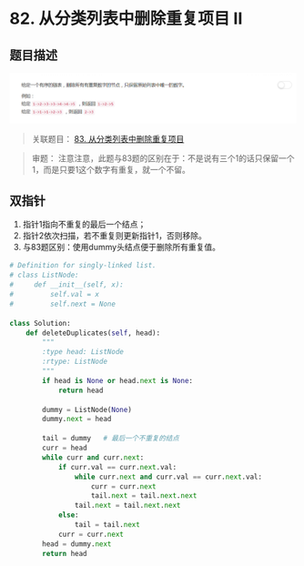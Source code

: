 # 82. 从分类列表中删除重复项目 II

## 题目描述
![problem](images/82.png)

>关联题目： [83. 从分类列表中删除重复项目](https://github.com/Rosevil1874/LeetCode/tree/master/Python-Solution/83_Remove-Duplicates-from-Sorted-List)

>审题：
注意注意，此题与83题的区别在于：不是说有三个1的话只保留一个1，而是只要1这个数字有重复，就一个不留。

## 双指针
1. 指针1指向不重复的最后一个结点；
2. 指针2依次扫描，若不重复则更新指针1，否则移除。
3. 与83题区别：使用dummy头结点便于删除所有重复值。
```python
# Definition for singly-linked list.
# class ListNode:
#     def __init__(self, x):
#         self.val = x
#         self.next = None

class Solution:
    def deleteDuplicates(self, head):
        """
        :type head: ListNode
        :rtype: ListNode
        """
        if head is None or head.next is None:
            return head

        dummy = ListNode(None)
        dummy.next = head

        tail = dummy   # 最后一个不重复的结点
        curr = head
        while curr and curr.next:
            if curr.val == curr.next.val:
                while curr.next and curr.val == curr.next.val:
                    curr = curr.next
                    tail.next = tail.next.next
                tail.next = tail.next.next
            else:
                tail = tail.next
            curr = curr.next
        head = dummy.next
        return head
```